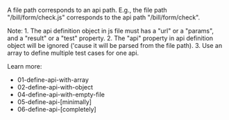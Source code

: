 
A file path corresponds to an api path.
E.g., the file path "/bill/form/check.js" corresponds to the api path "/bill/form/check".

Note:
    1. The api definition object in js file must has a "url" or a "params", and a "result" or a "test" property.
    2. The "api" property in api definition object will be ignored ('cause it will be parsed from the file path).
    3. Use an array to define multiple test cases for one api.
    
Learn more:
* 01-define-api-with-array
* 02-define-api-with-object
* 04-define-api-with-empty-file
* 05-define-api-[minimally]
* 06-define-api-[completely]
